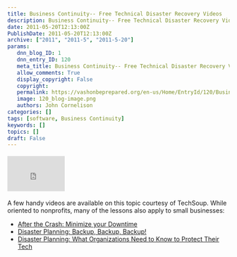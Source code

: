```yaml
---
title: Business Continuity-- Free Technical Disaster Recovery Videos
description: Business Continuity-- Free Technical Disaster Recovery Videos
date: 2011-05-20T12:13:00Z
PublishDate: 2011-05-20T12:13:00Z
archive: ["2011", "2011-5", "2011-5-20"]
params:
   dnn_blog_ID: 1
   dnn_entry_ID: 120
   meta_title: Business Continuity-- Free Technical Disaster Recovery Videos
   allow_comments: True
   display_copyright: False
   copyright: 
   permalink: https://vashonbeprepared.org/en-us/Home/EntryId/120/Business-Continuity-Free-Technical-Disaster-Recovery-Videos
   image: 120_blog-image.png
   authors: John Cornelison
categories: []
tags: [software, Business Continuity]
keywords: []
topics: []
draft: False
---
```


<div class="wlWriterHeaderFooter" style="padding-bottom: 4px; margin: 0px; padding-left: 0px; padding-right: 0px; float: none; padding-top: 4px"><iframe src="http://www.facebook.com/widgets/like.php?href=http://vashoneoc.org/Blogs/VashonPreparedness/tabid/164/EntryId/120/Business-Continuity-Free-Technical-Disaster-Recovery-Videos.aspx" frameborder="0" scrolling="no" style="border-bottom: medium none; border-left: medium none; width: 130px; height: 80px; border-top: medium none; border-right: medium none"></iframe></div>
<p>A few handy videos are available on this topic courtesy of TechSoup. While oriented to nonprofits, many of the lessons also apply to small businesses:</p>
<ul>
    <li><a href="https://cc.readytalk.com/cc/schedule/display.do?udc=dcb0uhc2flav">After the Crash: Minimize your Downtime</a></li>
    <li><a href="http://cc.readytalk.com/play?id=gmie45">Disaster Planning: Backup, Backup, Backup!</a></li>
    <li><a href="http://cc.readytalk.com/play?id=aguyh6">Disaster Planning: What Organizations Need to Know to Protect Their Tech</a></li>
</ul>
